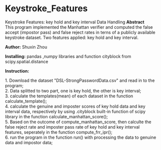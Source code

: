 # Keystroke_Features
 Keystroke Features: key hold and key interval Data Handling
**Abstract** <br/>
This program implemented the Manhattan verifier and computed the false accept (impostor pass) and 
false reject rates in terns of a publicly available keystroke dataset. Two features applied: key hold and 
key interval.  


**Author:** 
Shuxin Zhou

**Installing:**
pandas ,numpy libraries and function cityblock from scipy.spatial.distance

**Instruction:**<br/>
<body>
1. Download the dataset "DSL-StrongPasswordData.csv" and read in to the program; <br/>
2. Data splitted to two part, one is key hold, the other is key interval; <br/>
3. calculate the templates(mean) of each dataset in the function calculate_template(); <br/>
4. calculate the genuine and imposter scores of key hold data and key interval data, respectively
by using .cityblock built-in function of scipy library in the function calculate_manhattan_score(); <br/>
5. Based on the outcome of compute_manhattan_score, then calculte the false reject rate and imposter
pass rate of key hold and key interval features, seperately in the function compute_frr_ipr(); <br/>
6. run the program in the function run() with processing the data to genuine data and impostor data;
</body> 
